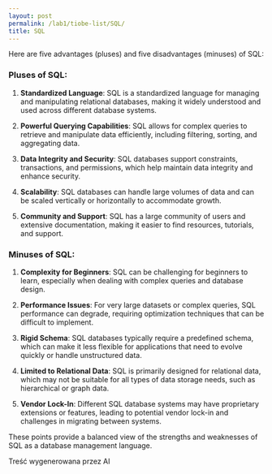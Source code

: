 ```yaml
---
layout: post
permalink: /lab1/tiobe-list/SQL/
title: SQL
---
```

Here are five advantages (pluses) and five disadvantages (minuses) of SQL:

### Pluses of SQL:

1. **Standardized Language**: SQL is a standardized language for managing and manipulating relational databases, making it widely understood and used across different database systems.

2. **Powerful Querying Capabilities**: SQL allows for complex queries to retrieve and manipulate data efficiently, including filtering, sorting, and aggregating data.

3. **Data Integrity and Security**: SQL databases support constraints, transactions, and permissions, which help maintain data integrity and enhance security.

4. **Scalability**: SQL databases can handle large volumes of data and can be scaled vertically or horizontally to accommodate growth.

5. **Community and Support**: SQL has a large community of users and extensive documentation, making it easier to find resources, tutorials, and support.

### Minuses of SQL:

1. **Complexity for Beginners**: SQL can be challenging for beginners to learn, especially when dealing with complex queries and database design.

2. **Performance Issues**: For very large datasets or complex queries, SQL performance can degrade, requiring optimization techniques that can be difficult to implement.

3. **Rigid Schema**: SQL databases typically require a predefined schema, which can make it less flexible for applications that need to evolve quickly or handle unstructured data.

4. **Limited to Relational Data**: SQL is primarily designed for relational data, which may not be suitable for all types of data storage needs, such as hierarchical or graph data.

5. **Vendor Lock-In**: Different SQL database systems may have proprietary extensions or features, leading to potential vendor lock-in and challenges in migrating between systems.

These points provide a balanced view of the strengths and weaknesses of SQL as a database management language.

Treść wygenerowana przez AI
